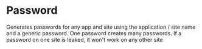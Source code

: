 # Password
Generates passwords for any app and site using the application / site name and a generic password. One password creates many passwords. If a password on one site is leaked, it won't work on any other site
